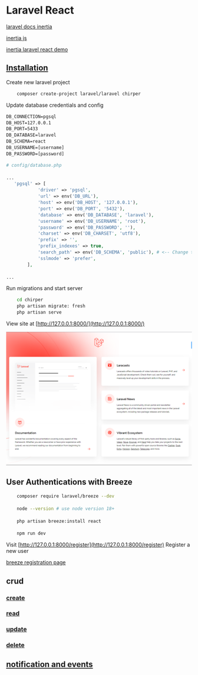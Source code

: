 # Laravel React

[laravel docs inertia](https://laravel.com/docs/11.x/frontend#inertia)

[inertia js](https://inertiajs.com/)

[inertia laravel react demo](https://github.com/Landish/pingcrm-react)

## [Installation](https://bootcamp.laravel.com/inertia/installation)

Create new laravel project

```bash
    composer create-project laravel/laravel chirper
```

Update database credentials and config

```txt
DB_CONNECTION=pgsql
DB_HOST=127.0.0.1
DB_PORT=5433
DB_DATABASE=laravel
DB_SCHEMA=react
DB_USERNAME=[username]
DB_PASSWORD=[password]
```

```php
# config/database.php

...
   'pgsql' => [
            'driver' => 'pgsql',
            'url' => env('DB_URL'),
            'host' => env('DB_HOST', '127.0.0.1'),
            'port' => env('DB_PORT', '5432'),
            'database' => env('DB_DATABASE', 'laravel'),
            'username' => env('DB_USERNAME', 'root'),
            'password' => env('DB_PASSWORD', ''),
            'charset' => env('DB_CHARSET', 'utf8'),
            'prefix' => '',
            'prefix_indexes' => true,
            'search_path' => env('DB_SCHEMA', 'public'), # <-- Change this line
            'sslmode' => 'prefer',
        ],

...

```

Run migrations and start server

```bash
    cd chirper
    php artisan migrate: fresh
    php artisan serve
```

View site at [http://127.0.0.1:8000/](http://127.0.0.1:8000/)

![laravel installation home page](./assets/images/laravel-installation.png)

## User Authentications with Breeze

```bash
    composer require laravel/breeze --dev
 
    node --version # use node version 18+

    php artisan breeze:install react

    npm run dev
```

Visit [http://127.0.0.1:8000/register](http://127.0.0.1:8000/register)
Register a new user

[breeze registration page](./assets/images/breeze-registration.png)

## crud

### [create](https://bootcamp.laravel.com/inertia/creating-chirps)

### [read](https://bootcamp.laravel.com/inertia/showing-chirps)

### [update](https://bootcamp.laravel.com/inertia/editing-chirps)

### [delete](https://bootcamp.laravel.com/inertia/deleting-chirps)

## [notification and events](https://bootcamp.laravel.com/inertia/notifications-and-events)
